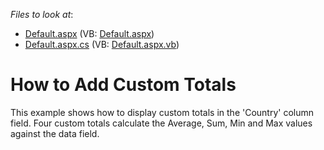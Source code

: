 <!-- default file list -->
*Files to look at*:

* [Default.aspx](./CS/ASPxPivotGrid_CustomTotals/Default.aspx) (VB: [Default.aspx](./VB/ASPxPivotGrid_CustomTotals/Default.aspx))
* [Default.aspx.cs](./CS/ASPxPivotGrid_CustomTotals/Default.aspx.cs) (VB: [Default.aspx.vb](./VB/ASPxPivotGrid_CustomTotals/Default.aspx.vb))
<!-- default file list end -->
# How to Add Custom Totals


<p>This example shows how to display custom totals in the 'Country' column field. Four custom totals calculate the Average, Sum, Min and Max values against the data field.</p>

<br/>


